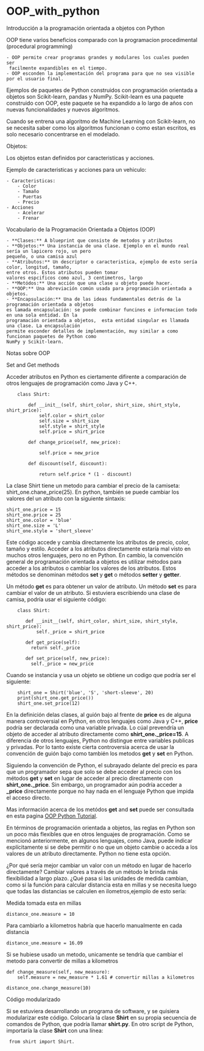 # OOP_with_python


Introducción a la programación orientada a objetos con Python

OOP tiene varios beneficios comparado con la programacion procedimental (procedural programming)

	- OOP permite crear programas grandes y modulares los cuales pueden ser 
	 facilmente expandibles en el tiempo.
	- OOP esconden la implementación del programa para que no sea visible por el usuario final.
	
Ejemplos de paquetes de Python construidos con programación orientada a objetos son Scikit-learn, 
pandas y NumPy. Scikit-learn es una paquete construido con OOP, este paquete se ha expandido a lo 
largo de años con nuevas funcionalidades y nuevos algoritmos.

Cuando se entrena una algoritmo de Machine Learning con Scikit-learn, no se necesita saber como los
algoritmos funcionan o como estan escritos, es solo necesario  concentrarse en el modelado.

Objetos:

Los objetos estan definidos por caracteristicas y acciones. 

Ejemplo de caracteristicas y acciones para un vehiculo:

	- Caracteristicas:
		- Color
		- Tamaño
		- Puertas
		- Precio
	- Acciones 
		- Acelerar
		- Frenar
		

Vocabulario de la Programación Orientada a Objetos (OOP)

	- **Clases:** A blueprint que consiste de metodos y atributos
	- **Objetos:** Una instancia de una clase. Ejemplo en el mundo real sería un lapicero rojo, un pero 
	pequeño, o una camisa azul
	- **Atributos:** Un descriptor o caracteristica, ejemplo de esto sería color, longitud, tamaño, 
	entre otros. Estos atributos pueden tomar
	valores espcificos como azul, 3 centimetros, largo 
	- **Metódos:** Una acción que una clase u objeto puede hacer.
	- **OOP:** Una abreviación común usada para programación orientada a objetos.
	- **Encapsulación:** Una de las ideas fundamentales detrás de la programación orientada a objetos 
	es lamada encapsulación: se puede combinar funcines e informacion todo en una sola entidad. En la
	programación orientada a objetos,  esta entidad singular es llamada una clase. La encapsulación 
	permite esconder detalles de implementación, muy similar a como funcionan paquetes de Python como 
	NumPy y Scikit-learn.
	
	
Notas sobre OOP

Set and Get methods

Acceder atributos en Python es ciertamente difirente a comparación de otros lenguajes de programación como Java
y C++. 
```
	class Shirt:

		def __init__(self, shirt_color, shirt_size, shirt_style, shirt_price):
			self.color = shirt_color
			self.size = shirt_size
			self.style = shirt_style
			self.price = shirt_price
		
		def change_price(self, new_price):
		
			self.price = new_price
			
		def discount(self, discount):

			return self.price * (1 - discount)
```

La clase Shirt tiene un metodo para cambiar el precio de la camiseta: shirt_one.chane_price(25).
En python,  también se puede cambiar los valores del un atributo con la siguiente sintaxis:

	shirt_one.price = 15
	shirt_one.price = 25
	shirt_one.color = 'blue'
	shirt_one.size = 'L'
	shirt_one.style = 'short_sleeve'
	
Este código accede y cambia directamente los atributos de precio, color, tamaño y estilo.
 Acceder a los atributos directamente estaría mal visto en muchos otros lenguajes, pero no en Python.
En cambio, la convención general de programación orientada a objetos es utilizar métodos para acceder 
a los atributos o cambiar los valores de los atributos. Estos métodos se denominan métodos **set** y **get** 
o métodos **setter** y **getter**.

Un método **get** es para obtener un valor de atributo. Un método **set** es para cambiar el valor de un atributo.
 Si estuviera escribiendo una clase de camisa, podría usar el siguiente código:
 ```
	 class Shirt:

		def __init__(self, shirt_color, shirt_size, shirt_style, shirt_price):
			self._price = shirt_price

		def get_price(self):
		  return self._price

		def set_price(self, new_price):
		  self._price = new_price
```
Cuando se instancia y usa un objeto se obtiene un codigo que podría ser el siguiente:
```
	shirt_one = Shirt('blue', 'S', 'short-sleeve', 20)
	print(shirt_one.get_price())
	shirt_one.set_price(12)
```

En la definición delas clases, al guión bajo al frente de **price** es de alguna manera controversial en Python, 
en otros lenguajes como Java y C++, **price** podría ser declarada como una variable privada.  Lo cúal prevendría
un objeto de acceder al atributo directamente como **shirt_one._price=15**. A diferencia de otros lenguajes, Python 
no distingue entre variables publicas y privadas. Por lo tanto existe cierta controversia acerca de usar la convención
de guión bajo como también los metodos **get** y **set** en Python.

Siguiendo la convención de Python, el subrayado delante del precio es para que un programador sepa que solo se debe
 acceder al precio con los métodos **get** y **set** en lugar de acceder al precio directamente con **shirt_one._price**. Sin 
 embargo, un programador aún podría acceder a **_price** directamente porque no hay nada en el lenguaje Python que 
 impida el acceso directo.
 
 Mas información acerca de los metódos **get** and **set** puede ser consultada en esta pagina [OOP Python Tutorial](https://www.python-course.eu/python3_properties.php).

En términos de programación orientada a objetos, las reglas en Python son un poco más flexibles que en otros lenguajes de programación.
 Como se mencionó anteriormente, en algunos lenguajes, como Java, puede indicar explícitamente si se debe permitir o no que un objeto
 cambie o acceda a los valores de un atributo directamente. Python no tiene esta opción.

¿Por qué sería mejor cambiar un valor con un método en lugar de hacerlo directamente? Cambiar valores a través de un método le brinda más
 flexibilidad a largo plazo. ¿Qué pasa si las unidades de medida cambian, como si la función para calcular distancia esta en millas y se 
 necesita luego que todas las distancias se calculen en ilometros,ejemplo de esto sería:
 
 Medida tomada esta en millas
 ```
 distance_one.measure = 10
 ```
 Para cambiarlo a kilometros habría que hacerlo manualmente en cada distancia
 ```
 distance_une.measure = 16.09
 ```
 Si se hubiese usado un metodo, unicamente se tendría que cambiar el metodo para convertir de millas a kilometros
 
 
	def change_measure(self, new_measure):
		self.measure = new_measure * 1.61 # convertir millas a kilometros

	distance_one.change_measure(10)
 
 
Código modularizado

Si se estuviera desarrollando un programa de software, y se quisiera modularizar este código. Colocaría la clase **Shirt** en su propia secuencia
 de comandos de Python, que podría llamar **shirt.py**. En otro script de Python, importaría la clase **Shirt** con una línea:
```
 from shirt import Shirt.
 ```

 
  